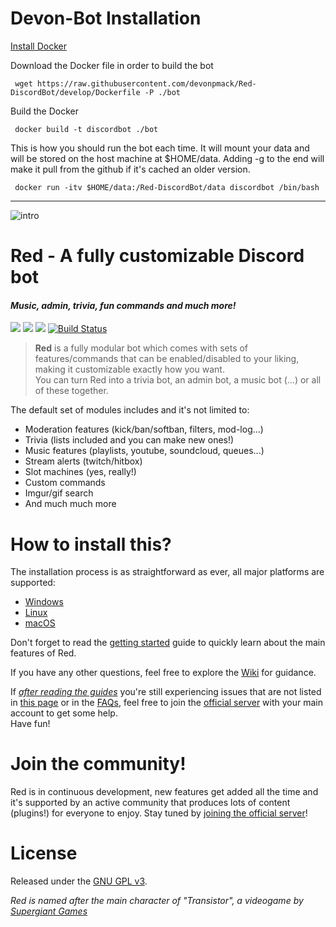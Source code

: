 # Devon-Bot Installation
[Install Docker](https://docs.docker.com/engine/getstarted/linux_install_help/)

Download the Docker file in order to build the bot

` wget https://raw.githubusercontent.com/devonpmack/Red-DiscordBot/develop/Dockerfile -P ./bot`

Build the Docker

` docker build -t discordbot ./bot`

This is how you should run the bot each time. It will mount your data and will be stored on the host machine at $HOME/data. Adding -g to the end will make it pull from the github if it's cached an older version.

` docker run -itv $HOME/data:/Red-DiscordBot/data discordbot /bin/bash`

***
![intro](http://i.imgur.com/RgGlNpQ.jpg)
# Red - A fully customizable Discord bot
#### *Music, admin, trivia, fun commands and much more!*
[<img src="https://img.shields.io/badge/Support-me!-orange.svg">](https://www.patreon.com/Twentysix26)  [<img src="https://img.shields.io/badge/discord-py-blue.svg">](https://github.com/Rapptz/discord.py) [<img src="https://discordapp.com/api/guilds/133049272517001216/widget.png?style=shield">](https://discord.gg/red) [![Build Status](https://travis-ci.org/Twentysix26/Red-DiscordBot.svg?branch=develop)](https://travis-ci.org/Twentysix26/Red-DiscordBot)

> **Red** is a fully modular bot which comes with sets of features/commands that can be enabled/disabled to your liking, making it customizable exactly how you want.  
You can turn Red into a trivia bot, an admin bot, a music bot (...) or all of these together.  

The default set of modules includes and it's not limited to:
* Moderation features (kick/ban/softban, filters, mod-log...)
* Trivia (lists included and you can make new ones!)
* Music features (playlists, youtube, soundcloud, queues...)
* Stream alerts (twitch/hitbox)
* Slot machines (yes, really!)
* Custom commands
* Imgur/gif search
* And much much more

# How to install this?

The installation process is as straightforward as ever, all major platforms are supported: 
* [Windows](https://twentysix26.github.io/Red-Docs/red_install_windows/)
* [Linux](https://twentysix26.github.io/Red-Docs/red_install_linux/)
* [macOS](https://twentysix26.github.io/Red-Docs/red_install_mac/)

Don't forget to read the [getting started](https://twentysix26.github.io/Red-Docs/red_getting_started/) guide to quickly learn about the main features of Red.

If you have any other questions, feel free to explore the [Wiki](https://twentysix26.github.io/Red-Docs/) for guidance.

If [*after reading the guides*](https://twentysix26.github.io/Red-Docs/) you're still experiencing issues that are not listed in [this page](https://twentysix26.github.io/Red-Docs/red_guide_troubleshooting/) or in the [FAQs](https://twentysix26.github.io/Red-Docs/red_faq/), feel free to join the [official server](https://discord.gg/0k4npTwMvTpv9wrh) with your main account to get some help.  
Have fun!

# Join the community!

Red is in continuous development, new features get added all the time and it's supported by an active community that produces lots of content (plugins!) for everyone to enjoy. Stay tuned by [joining the official server](https://discord.gg/0k4npTwMvTpv9wrh)!

# License

Released under the [GNU GPL v3](LICENSE).

*Red is named after the main character of "Transistor", a videogame by [Supergiant Games](https://www.supergiantgames.com/games/transistor/)*
